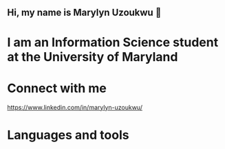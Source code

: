 ## Hi, my name is Marylyn Uzoukwu  👋

# I am an Information Science student at the University of Maryland
<!--

Here are some ideas to get you started:

- 🔭 I’m currently working on Machine Projects!
- 🌱 I’m currently learning JavaScript, Node.js, React, and Machine Learning Skills.
- 💬 Ask me about Data Science, Machine Learning, Python, and creating more equitable tech solutions.
- 📫 How to reach me: marylynuzoukwu@gail.com
- ⚡ Fun fact: I enjoy working out and going on runs.
-->
# Connect with me
https://www.linkedin.com/in/marylyn-uzoukwu/

# Languages and tools

